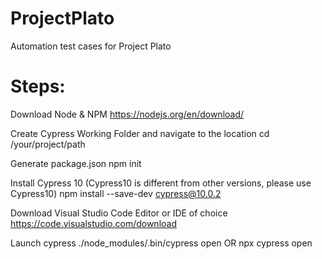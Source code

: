 # ProjectPlato
Automation test cases for Project Plato

# Steps: 
Download Node & NPM https://nodejs.org/en/download/

Create Cypress Working Folder and navigate to the location cd /your/project/path

Generate package.json npm init

Install Cypress 10 (Cypress10 is different from other versions, please use Cypress10) npm install --save-dev cypress@10.0.2

Download Visual Studio Code Editor or IDE of choice https://code.visualstudio.com/download

Launch cypress ./node_modules/.bin/cypress open OR npx cypress open

